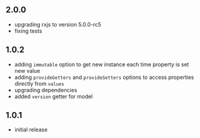 ## 2.0.0
 - upgrading rxjs to version 5.0.0-rc5
 - fixing tests
 
## 1.0.2

 - adding `immutable` option to get new instance each time property is set new value
 - adding `provideGetters` and `provideSetters` options to access properties directly from `values`
 - upgrading dependencies
 - added `version` getter for model
 
## 1.0.1

 - initial release

